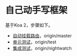 # 自己动手写框架

基于Koa 2，步骤如下。

- [自动挂载路由](https://github.com/i5ting/mvc/tree/master)，origin/master
- [单元测试](https://github.com/i5ting/mvc/tree/test)，origin/test
- [集成测试](https://github.com/i5ting/mvc/tree/nightwatch)，origin/nightwatch